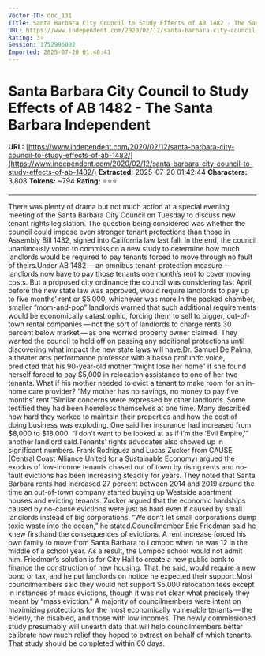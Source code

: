 ```yaml
---
Vector ID: doc_131
Title: Santa Barbara City Council to Study Effects of AB 1482 - The Santa Barbara Independent
URL: https://www.independent.com/2020/02/12/santa-barbara-city-council-to-study-effects-of-ab-1482/
Rating: 3⭐
Session: 1752996002
Imported: 2025-07-20 01:48:41
---
```


# Santa Barbara City Council to Study Effects of AB 1482 - The Santa Barbara Independent

**URL:** [https://www.independent.com/2020/02/12/santa-barbara-city-council-to-study-effects-of-ab-1482/](https://www.independent.com/2020/02/12/santa-barbara-city-council-to-study-effects-of-ab-1482/)
**Extracted:** 2025-07-20 01:42:44
**Characters:** 3,808
**Tokens:** ~794
**Rating:** ⭐⭐⭐

---

There was plenty of drama but not much action at a special evening meeting of the Santa Barbara City Council on Tuesday to discuss new tenant rights legislation. The question being considered was whether the council could impose even stronger tenant protections than those in Assembly Bill 1482, signed into California law last fall. In the end, the council unanimously voted to commission a new study to determine how much landlords would be required to pay tenants forced to move through no fault of theirs.Under AB 1482 ​— ​an omnibus tenant-protection measure ​— ​landlords now have to pay those tenants one month’s rent to cover moving costs. But a proposed city ordinance the council was considering last April, before the new state law was approved, would require landlords to pay up to five months’ rent or $5,000, whichever was more.In the packed chamber, smaller “mom-and-pop” landlords warned that such additional requirements would be economically catastrophic, forcing them to sell to bigger, out-of-town rental companies ​— ​not the sort of landlords to charge rents 30 percent below market ​— ​as one worried property owner claimed. They wanted the council to hold off on passing any additional protections until discovering what impact the new state laws will have.Dr. Samuel De Palma, a theater arts performance professor with a basso profundo voice, predicted that his 90-year-old mother “might lose her home” if she found herself forced to pay $5,000 in relocation assistance to one of her two tenants. What if his mother needed to evict a tenant to make room for an in-home care provider? “My mother has no savings, no money to pay five months’ rent.”Similar concerns were expressed by other landlords. Some testified they had been homeless themselves at one time. Many described how hard they worked to maintain their properties and how the cost of doing business was exploding. One said her insurance had increased from $8,000 to $18,000. “I don’t want to be looked at as if I’m the ‘Evil Empire,’” another landlord said.Tenants’ rights advocates also showed up in significant numbers. Frank Rodriguez and Lucas Zucker from CAUSE (Central Coast Alliance United for a Sustainable Economy) argued the exodus of low-income tenants chased out of town by rising rents and no-fault evictions has been increasing steadily for years. They noted that Santa Barbara rents had increased 27 percent between 2014 and 2019 around the time an out-of-town company started buying up Westside apartment houses and evicting tenants. Zucker argued that the economic hardships caused by no-cause evictions were just as hard even if caused by small landlords instead of big corporations. “We don’t let small corporations dump toxic waste into the ocean,” he stated.Councilmember Eric Friedman said he knew firsthand the consequences of evictions. A rent increase forced his own family to move from Santa Barbara to Lompoc when he was 12 in the middle of a school year. As a result, the Lompoc school would not admit him. Friedman’s solution is for City Hall to create a new public bank to finance the construction of new housing. That, he said, would require a new bond or tax, and he put landlords on notice he expected their support.Most councilmembers said they would not support $5,000 relocation fees except in instances of mass evictions, though it was not clear what precisely they meant by “mass eviction.” A majority of councilmembers were intent on maximizing protections for the most economically vulnerable tenants ​— ​the elderly, the disabled, and those with low incomes. The newly commissioned study presumably will unearth data that will help councilmembers better calibrate how much relief they hoped to extract on behalf of which tenants. That study should be completed within 60 days.     
